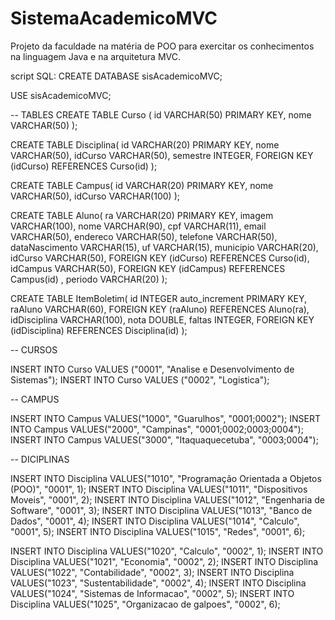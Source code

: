 # SistemaAcademicoMVC
Projeto da faculdade na matéria de POO para exercitar os conhecimentos na linguagem Java e na arquitetura MVC. 

script SQL:
CREATE DATABASE sisAcademicoMVC;

USE sisAcademicoMVC;

-- TABLES 
CREATE TABLE Curso ( id VARCHAR(50) PRIMARY KEY, nome VARCHAR(50) );

CREATE TABLE Disciplina( 
	id VARCHAR(20) PRIMARY KEY, 
    nome VARCHAR(50), 
    idCurso VARCHAR(50),
    semestre INTEGER,
    FOREIGN KEY (idCurso) REFERENCES Curso(id) 
);

CREATE TABLE Campus( 
	id VARCHAR(20) PRIMARY KEY, 
	nome VARCHAR(50), 
    idCurso VARCHAR(100) 
);

CREATE TABLE Aluno( 
	ra VARCHAR(20) PRIMARY KEY, 
    imagem VARCHAR(100), 
    nome VARCHAR(90), 
    cpf VARCHAR(11), 
    email VARCHAR(50), 
    endereco VARCHAR(50), 
    telefone VARCHAR(50), 
    dataNascimento VARCHAR(15), 
    uf VARCHAR(15), 
    municipio VARCHAR(20), 
    idCurso VARCHAR(50), FOREIGN KEY (idCurso) REFERENCES Curso(id),
    idCampus VARCHAR(50), FOREIGN KEY (idCampus) REFERENCES Campus(id) ,
    periodo VARCHAR(20) 
);

CREATE TABLE ItemBoletim( 
	id INTEGER auto_increment PRIMARY KEY, 
    raAluno VARCHAR(60),  FOREIGN KEY (raAluno) REFERENCES Aluno(ra),
	idDisciplina VARCHAR(100), 
    nota DOUBLE, 
    faltas INTEGER, 
    FOREIGN KEY (idDisciplina) REFERENCES Disciplina(id) 
);

-- CURSOS 

INSERT INTO Curso VALUES ("0001", "Analise e Desenvolvimento de Sistemas"); 
INSERT INTO Curso VALUES ("0002", "Logistica");

-- CAMPUS

INSERT INTO Campus VALUES("1000", "Guarulhos", "0001;0002"); INSERT INTO Campus VALUES("2000", "Campinas", "0001;0002;0003;0004"); INSERT INTO Campus VALUES("3000", "Itaquaquecetuba", "0003;0004");

-- DICIPLINAS

INSERT INTO Disciplina VALUES("1010", "Programação Orientada a Objetos (POO)", "0001", 1); 
INSERT INTO Disciplina VALUES("1011", "Dispositivos Moveis", "0001", 2); 
INSERT INTO Disciplina VALUES("1012", "Engenharia de Software", "0001", 3); 
INSERT INTO Disciplina VALUES("1013", "Banco de Dados", "0001", 4); 
INSERT INTO Disciplina VALUES("1014", "Calculo", "0001", 5); 
INSERT INTO Disciplina VALUES("1015", "Redes", "0001", 6);

INSERT INTO Disciplina VALUES("1020", "Calculo", "0002", 1); 
INSERT INTO Disciplina VALUES("1021", "Economia", "0002", 2); 
INSERT INTO Disciplina VALUES("1022", "Contabilidade", "0002", 3); 
INSERT INTO Disciplina VALUES("1023", "Sustentabilidade", "0002", 4); 
INSERT INTO Disciplina VALUES("1024", "Sistemas de Informacao", "0002", 5);
INSERT INTO Disciplina VALUES("1025", "Organizacao de galpoes", "0002", 6);
